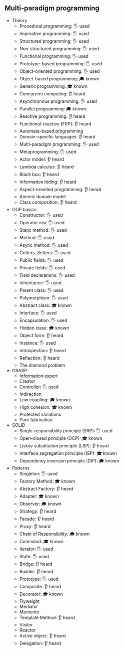 ## Multi-paradigm programming

- Theory
  - Procedural programming: 🖐️ used
  - Imperative programming: 🖐️ used
  - Structured programming: 🖐️ used
  - Non-structured programming: 🖐️ used
  - Functional programming: 🖐️ used
  - Prototype-based programming: 🖐️ used
  - Object-oriented programming: 🖐️ used
  - Object-based programming: 🎓 known
  - Generic programming: 🎓 known
  - Concurrent computing: 👂 heard
  - Asynchronous programming: 🖐️ used
  - Parallel programming: 🎓 known
  - Reactive programming: 👂 heard
  - Functional-reactive (FRP): 👂 heard
  - Automata-based programming
  - Domain-specific languages: 👂 heard
  - Multi-paradigm programming: 🖐️ used
  - Metaprogramming: 🖐️ used
  - Actor model: 👂 heard
  - Lambda calculus: 👂 heard
  - Black box: 👂 heard
  - Information hiding: 👂 heard
  - Aspect-oriented programming: 👂 heard
  - Anemic domain model
  - Class composition: 👂 heard
- OOP basics
  - Constructor: 🖐️ used
  - Operator `new`: 🖐️ used
  - Static method: 🖐️ used
  - Method: 🖐️ used
  - Async method: 🖐️ used
  - Getters, Setters: 🖐️ used
  - Public fields: 🖐️ used
  - Private fields: 🖐️ used
  - Field declarations: 🖐️ used
  - Inheritance: 🖐️ used
  - Parent class: 🖐️ used
  - Polymorphism: 🖐️ used
  - Abstract class: 🎓 known
  - Interface: 🖐️ used
  - Encapsulation: 🖐️ used
  - Hidden class: 🎓 known
  - Object form: 👂 heard
  - Instance: 🖐️ used
  - Introspection: 👂 heard
  - Reflection: 👂 heard
  - The diamond problem
- GRASP
  - Information expert
  - Creator
  - Controller: 🖐️ used
  - Indirection
  - Low coupling: 🎓 known
  - High cohesion: 🎓 known
  - Protected variations
  - Pure fabrication
- SOLID
  - Single-responsibility principle (SRP): 🖐️ used
  - Open–closed principle (OCP): 🎓 known
  - Liskov substitution principle (LSP): 👂 heard
  - Interface segregation principle (ISP): 🎓 known
  - Dependency inversion principle (DIP): 🎓 known
- Patterns
  - Singleton: 🖐️ used
  - Factory Method: 🎓 known
  - Abstract Factory: 👂 heard
  - Adapter: 🎓 known
  - Observer: 🎓 known
  - Strategy: 👂 heard
  - Facade: 👂 heard
  - Proxy: 👂 heard
  - Chain of Responsibility: 🎓 known
  - Command: 🎓 known
  - Iterator: 🖐️ used
  - State: 🖐️ used
  - Bridge: 👂 heard
  - Builder: 👂 heard
  - Prototype: 🖐️ used
  - Composite: 👂 heard
  - Decorator: 🎓 known
  - Flyweight
  - Mediator
  - Memento
  - Template Method: 👂 heard
  - Visitor
  - Reactor
  - Active object: 👂 heard
  - Delegation: 👂 heard
